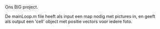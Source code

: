 Ons BIG project.

De mainLoop.m file heeft als input een map nodig met pictures in, en geeft als output een 'cell' object met positie vectors voor iedere foto. 


